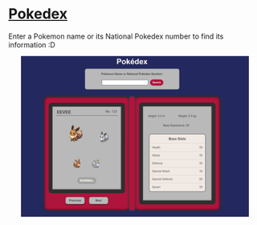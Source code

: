 # [Pokedex](https://lpun-majessica.github.io/pokedex/)

Enter a Pokemon name or its National Pokedex number to find its information :D

<center><img id='example' src='./image/eevee.png' alt='example' width='90%' /></center>

